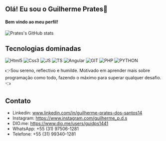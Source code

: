 ## Olá! Eu sou o Guilherme Prates👋
#### Bem vindo ao meu perfil!
![Prates's GitHub stats](https://github-readme-stats.vercel.app/api?username=Prates14&show_icons=true&theme=transparent)

## Tecnologias dominadas
<div style= "display: inline-block" >
  <img aling="center" alt="Html5" src="https://img.shields.io/badge/HTML5-E34F26?style=for-the-badge&logo=html5&logoColor=white">
  <img aling="center" alt="Css3" src="https://img.shields.io/badge/CSS3-1572B6?style=for-the-badge&logo=css3&logoColor=white">
  <img aling="center" alt="JS" src="https://img.shields.io/badge/JavaScript-F7DF1E?style=for-the-badge&logo=javascript&logoColor=black">
  <img aling="center" alt="TS" src="https://img.shields.io/badge/typescript-%23007ACC.svg?style=for-the-badge&logo=typescript&logoColor=white">
  <img aling="center" alt="Angular" src="https://img.shields.io/badge/angular-%23DD0031.svg?style=for-the-badge&logo=angular&logoColor=white">
  <img aling="center" alt="GIT" src="https://img.shields.io/badge/Git-F05032?logo=git&logoColor=fff">
  <img aling="center" alt="PHP" src="https://img.shields.io/badge/php-%23777BB4.svg?&logo=php&logoColor=white">
  <img aling="center" alt="PYTHON" src="https://img.shields.io/badge/Python-3776AB?logo=python&logoColor=fff">
</div></br>

👉Sou sereno, reflectivo e humilde. Motivado em aprender mais sobre programação como todo, fazendo o máximo para superar qualquer desafio.👈
## Contato
- Linkedin: www.linkedin.com/in/guilherme-prates-dos-santos14
- Instagram: https://www.instagram.com/guilherme_p.d.s
- DIO.me: https://www.dio.me/users/guidps1441
- WhatsApp: +55 (31) 97506-1281
- Telefone: +55 (31) 99340-1281
